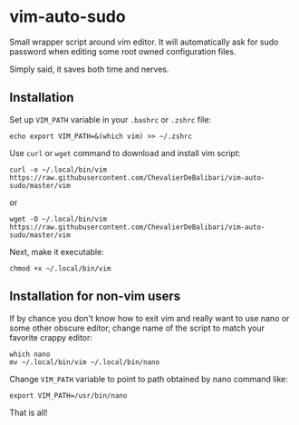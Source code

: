 # vim-auto-sudo

Small wrapper script around vim editor. It will automatically ask for sudo password
when editing some root owned configuration files.

Simply said, it saves both time and nerves.

## Installation 

Set up `VIM_PATH` variable in your `.bashrc` or `.zshrc` file:

```shell
echo export VIM_PATH=&(which vim) >> ~/.zshrc
```

Use `curl` or `wget` command to download and install vim script:

```shell
curl -o ~/.local/bin/vim https://raw.githubusercontent.com/ChevalierDeBalibari/vim-auto-sudo/master/vim
```

or

```shell
wget -O ~/.local/bin/vim https://raw.githubusercontent.com/ChevalierDeBalibari/vim-auto-sudo/master/vim
```

Next, make it executable:

```shell
chmod +x ~/.local/bin/vim
```

## Installation for non-vim users


If by chance you don't know how to exit vim and really want to use nano or some other obscure editor, change 
name of the script to match your favorite crappy editor:

```shell
which nano 
mv ~/.local/bin/vim ~/.local/bin/nano
```

Change `VIM_PATH` variable to point to path obtained by nano command like:

```shell
export VIM_PATH=/usr/bin/nano
```

That is all!


